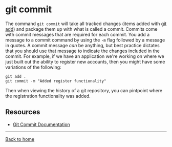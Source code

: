 # git commit
The command `git commit` will take all tracked changes (items added with [git add](./Add.md)) and package them up with what is called a commit.
Commits come with commit messages that are required for each commit. You add a message to a commit command by using the `-m` flag followed by a message in quotes.
A commit message _can_ be anything, but best practice dictates that you should use that message to indicate the changes included in the commit.
For example, if we have an application we're working on where we just built out the ability to register new accounts, then you might have some variations of the following:
```
git add .
git commit -m "Added register functionality"
```
Then when viewing the history of a git repository, you can pintpoint where the registration functionality was added.
## Resources
- [Git Commit Documentation](https://git-scm.com/docs/git-commit)
---
[Back to home](../README.md)